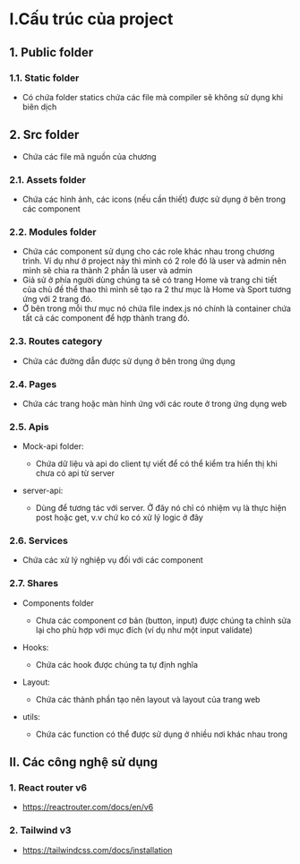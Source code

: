# I.Cấu trúc của project

## 1. Public folder
### 1.1. Static folder
- Có chứa folder statics chứa các file mà compiler sẽ không sử dụng khi biên dịch 

## 2. Src folder
- Chứa các file mã nguồn của chương 
### 2.1. Assets folder
- Chứa các hình ảnh, các icons (nếu cần thiết) được sử dụng ở bên trong các component
### 2.2. Modules folder
- Chứa các component sử dụng cho các role khác nhau trong chương trình. Ví dụ như ở project này thì mình có 2 role đó là user và admin nên mình sẽ chia ra thành 2 phần là user và admin
- Giả sử ở phía người dùng chúng ta sẽ có trang Home và trang chi tiết của chủ đề thể thao thì mình sẽ tạo ra 2 thư mục là Home và Sport tương ứng với 2 trang đó. 
- Ở bên trong mỗi thư mục nó chứa file index.js nó chính là container chứa tất cả các component để hợp thành trang đó.
### 2.3. Routes category
- Chứa các đường dẫn được sử dụng ở bên trong ứng dụng
### 2.4. Pages
- Chứa các trang hoặc màn hình ứng với các route ở trong ứng dụng web
### 2.5. Apis
- Mock-api folder:

  + Chứa dữ liệu và api do client tự viết để có thể kiểm tra hiển thị khi chưa có api từ server

- server-api:
 
  + Dùng để tương tác với server. Ở đây nó chỉ có nhiệm vụ là thực hiện post hoặc get, v.v chứ ko có xử lý logic ở đây

### 2.6. Services
- Chứa các xử lý nghiệp vụ đối với các component

### 2.7. Shares
- Components folder

    + Chưa các component cơ bản (button, input) được chúng ta chỉnh sửa lại cho phù hợp với mục đích (ví dụ như một input validate)

- Hooks:

    + Chứa các hook được chúng ta tự định nghĩa

- Layout:
    + Chứa các thành phần tạo nên layout và layout của trang web

- utils:
    + Chứa các function có thể được sử dụng ở nhiều nơi khác nhau trong 


## II. Các công nghệ sử dụng
### 1. React router v6
- https://reactrouter.com/docs/en/v6
### 2. Tailwind v3
- https://tailwindcss.com/docs/installation

